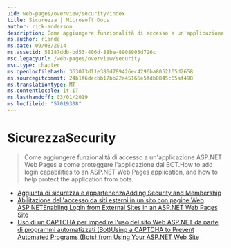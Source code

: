 ```yaml
---
uid: web-pages/overview/security/index
title: Sicurezza | Microsoft Docs
author: rick-anderson
description: Come aggiungere funzionalità di accesso a un'applicazione ASP.NET Web Pages e come proteggere l'applicazione dal BOT.
ms.author: riande
ms.date: 09/08/2014
ms.assetid: 58187ddb-bd53-406d-88be-8908905d726c
msc.legacyurl: /web-pages/overview/security
msc.type: chapter
ms.openlocfilehash: 363073d11e380d789426ec4296ba8052165d2658
ms.sourcegitcommit: 24b1f6decbb17bb22a45166e5fdb0845c65af498
ms.translationtype: MT
ms.contentlocale: it-IT
ms.lasthandoff: 03/01/2019
ms.locfileid: "57019308"
---
```

<a name="security"></a><span data-ttu-id="f020b-103">Sicurezza</span><span class="sxs-lookup"><span data-stu-id="f020b-103">Security</span></span>
====================
> <span data-ttu-id="f020b-104">Come aggiungere funzionalità di accesso a un'applicazione ASP.NET Web Pages e come proteggere l'applicazione dal BOT.</span><span class="sxs-lookup"><span data-stu-id="f020b-104">How to add login capabilities to an ASP.NET Web Pages application, and how to help protect the application from bots.</span></span>


- [<span data-ttu-id="f020b-105">Aggiunta di sicurezza e appartenenza</span><span class="sxs-lookup"><span data-stu-id="f020b-105">Adding Security and Membership</span></span>](16-adding-security-and-membership.md)
- [<span data-ttu-id="f020b-106">Abilitazione dell'accesso da siti esterni in un sito con pagine Web ASP.NET</span><span class="sxs-lookup"><span data-stu-id="f020b-106">Enabling Login from External Sites in an ASP.NET Web Pages Site</span></span>](enabling-login-from-external-sites-in-an-aspnet-web-pages-site.md)
- [<span data-ttu-id="f020b-107">Uso di un CAPTCHA per impedire l'uso del sito Web ASP.NET da parte di programmi automatizzati (Bot)</span><span class="sxs-lookup"><span data-stu-id="f020b-107">Using a CAPTCHA to Prevent Automated Programs (Bots) from Using Your ASP.NET Web Site</span></span>](using-a-catpcha-to-prevent-automated-programs-bots-from-using-your-aspnet-web-site.md)
